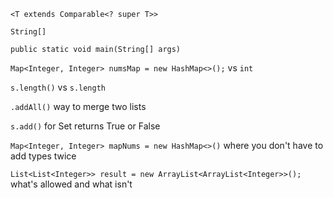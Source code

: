 `<T extends Comparable<? super T>>`

`String[]`

`public static void main(String[] args)`

`Map<Integer, Integer> numsMap = new HashMap<>();` vs `int`

`s.length()` vs `s.length`

`.addAll()` way to merge two lists

`s.add()` for Set returns True or False 

`Map<Integer, Integer> mapNums = new HashMap<>()` where you don't have to add types twice

`List<List<Integer>> result = new ArrayList<ArrayList<Integer>>();` what's allowed and what isn't
